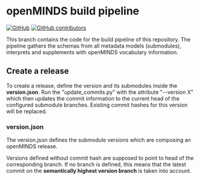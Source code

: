 # openMINDS build pipeline

[![GitHub][license-shield]][license-url]
[![GitHub contributors][contributors-shield]][contributors-url]

This branch contains the code for the build pipeline of this repository. The pipeline gathers the schemas from all metadata models (submodules), interprets and supplements with openMINDS vocabulary information. 

## Create a release
To create a release, define the version and its submodules inside the **version.json**. Run the "update_commits.py" with the attribute "--version X" which then updates the commit information to the current head of the configured submodule branches. Existing commit hashes for this version will be replaced.

### version.json
The version.json defines the submodule versions which are composing an openMINDS release.

Versions defined without commit hash are supposed to point to head of the corresponding branch. If no branch is defined, this means that the latest commit on the **semantically highest version branch** is taken into account.

<!-- MARKDOWN LINKS & IMAGES -->
<!-- https://www.markdownguide.org/basic-syntax/#reference-style-links -->
[contributors-url]: https://github.com/openMetadataInitiative/openMINDS/graphs/contributors
[contributors-shield]: https://img.shields.io/github/contributors/openMetadataInitiative/openMINDS
[license-url]: https://raw.githubusercontent.com/openMetadataInitiative/openMINDS/pipeline/LICENSE
[license-shield]: https://img.shields.io/github/license/openMetadataInitiative/openMINDS
